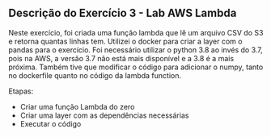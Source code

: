 ## Descrição do Exercício 3 - Lab AWS Lambda

Neste exercício, foi criada uma função lambda que lê um arquivo CSV do S3 e retorna quantas linhas tem.
Utilizei o docker para criar a layer com o pandas para o exercício. Foi necessário utilizar o python 3.8 ao invés do 3.7, pois na AWS, a versão 3.7 não está mais disponível e a 3.8 é a mais próxima.
Também tive que modificar o código para adicionar o numpy, tanto no dockerfile quanto no código da lambda function.

Etapas:

- Criar uma função Lambda do zero
- Criar uma layer com as dependências necessárias
- Executar o código
